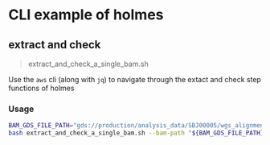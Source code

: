 # CLI example of holmes

## extract and check

> extract_and_check_a_single_bam.sh

Use the `aws` cli (along with `jq`) to navigate through the extact and check step functions of holmes

### Usage

```bash
BAM_GDS_FILE_PATH="gds://production/analysis_data/SBJ00005/wgs_alignment_qc/20211201bd0ac3a3/L2101368__4_dragen/PTC_Tsqn211109.bam"
bash extract_and_check_a_single_bam.sh --bam-path "${BAM_GDS_FILE_PATH}"
```
